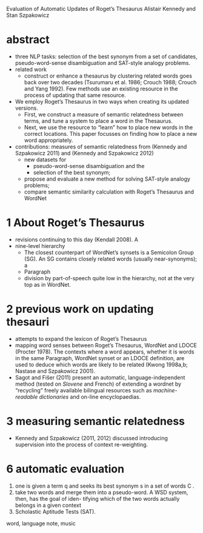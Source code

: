 Evaluation of Automatic Updates
of Roget’s Thesaurus
Alistair Kennedy and Stan Szpakowicz

# abstract

* three NLP tasks: selection of the best synonym from a set of candidates,
  pseudo-word-sense disambiguation and SAT-style analogy problems.
* related work
  * construct or enhance a thesaurus by clustering related words goes back
    over two decades (Tsurumaru et al. 1986; Crouch 1988; Crouch and Yang
    1992). Few methods use an existing resource in the process of updating that
    same resource. 
* We employ Roget’s Thesaurus in two ways when creating its updated versions.
  * First, we construct a measure of semantic relatedness between terms, and
    tune a system to place a word in the Thesaurus. 
  * Next, we use the resource to “learn” how to place new words in the correct
    locations. This paper focusses on finding how to place a new word
    appropriately.
* contributions:
  measures of semantic relatedness from (Kennedy and
     Szpakowicz 2011) and (Kennedy and Szpakowicz 2012)
  * new datasets for 
    * pseudo-word-sense disambiguation and the 
    * selection of the best synonym;
  * propose and evaluate a new method for solving SAT-style analogy problems;
  * compare semantic similarity calculation with Roget’s Thesaurus and WordNet

# 1 About Roget’s Thesaurus

* revisions continuing to this day (Kendall 2008). A 
* nine-level hierarchy
  * The closest counterpart of WordNet’s synsets is a Semicolon Group (SG).  An
    SG contains closely related words (usually near-synonyms); a 
  * Paragraph
  * division by part-of-speech quite low in the hierarchy, not at the very top
    as in WordNet.

# 2 previous work on updating thesauri

* attempts to expand the lexicon of Roget’s Thesaurus
* mapping word senses between Roget’s Thesaurus, WordNet and LDOCE (Procter
  1978). The contexts where a word appears, whether it is words in the same
  Paragraph, WordNet synset or an LDOCE definition, are used to deduce which
  words are likely to be related (Kwong 1998a,b; Nastase and Szpakowicz 2001).
* Sagot and Fišer (2011) present an automatic, language-independent method
  (tested on _Slovene_ and French) of extending a wordnet by “recycling” freely
  available bilingual resources such as _machine-readable dictionaries_ and
  on-line encyclopaedias.

# 3 measuring semantic relatedness

* Kennedy and Szpakowicz (2011, 2012) discussed introducing supervision into
  the process of context re-weighting.

# 6 automatic evaluation

1. one is given a term q and seeks its best synonym s in a set of words C .
2. take two words and merge
them into a pseudo-word. A WSD system, then, has the goal of iden-
tifying which of the two words actually belongs in a given context
3. Scholastic Aptitude Tests (SAT).

word, language
note, music
